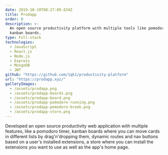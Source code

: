 ```yaml
---
date: 2019-10-10T08:27:09.634Z
title: Prodapp
order: 0
description: >-
  An open source productivity platform with multiple tools like pomodoro and
  kanban boards.
type: Full-stack
technologies:
  - JavaScript
  - React.js
  - Node.js
  - Express
  - MongoDB
  - JWT
github: "https://github.com/1qk1/productivity-platform"
url: "https://prodapp.xyz/"
galleryImages:
  - /assets/prodapp.png
  - /assets/prodapp-boards.png
  - /assets/prodapp-board.png
  - /assets/prodapp-pomodoro-running.png
  - /assets/prodapp-pomodoro-break.png
  - /assets/prodapp-store.png
---
```


Developed an open source productivity web application with multiple features, like a pomodoro timer, kanban boards where you can move cards in different lists by drag'n'dropping them, dynamic routes and nav buttons based on a user's installed extensions, a store where you can install the extensions you want to use as well as the app's home page.
